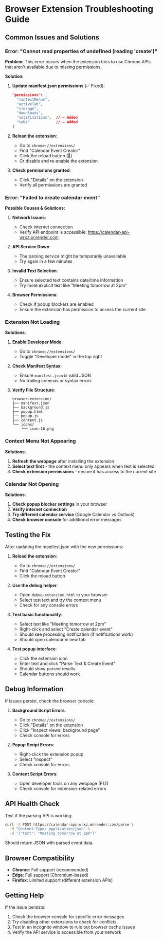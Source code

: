 # Browser Extension Troubleshooting Guide

## Common Issues and Solutions

### Error: "Cannot read properties of undefined (reading 'create')"

**Problem**: This error occurs when the extension tries to use Chrome APIs that aren't available due to missing permissions.

**Solution**: 
1. **Update manifest.json permissions** (✅ Fixed):
   ```json
   "permissions": [
     "contextMenus",
     "activeTab", 
     "storage",
     "downloads",
     "notifications",  // ← Added
     "tabs"            // ← Added
   ]
   ```

2. **Reload the extension**:
   - Go to `chrome://extensions/`
   - Find "Calendar Event Creator"
   - Click the reload button (🔄)
   - Or disable and re-enable the extension

3. **Check permissions granted**:
   - Click "Details" on the extension
   - Verify all permissions are granted

### Error: "Failed to create calendar event"

**Possible Causes & Solutions**:

1. **Network Issues**:
   - Check internet connection
   - Verify API endpoint is accessible: https://calendar-api-wrxz.onrender.com

2. **API Service Down**:
   - The parsing service might be temporarily unavailable
   - Try again in a few minutes

3. **Invalid Text Selection**:
   - Ensure selected text contains date/time information
   - Try more explicit text like "Meeting tomorrow at 2pm"

4. **Browser Permissions**:
   - Check if popup blockers are enabled
   - Ensure the extension has permission to access the current site

### Extension Not Loading

**Solutions**:
1. **Enable Developer Mode**:
   - Go to `chrome://extensions/`
   - Toggle "Developer mode" in the top right

2. **Check Manifest Syntax**:
   - Ensure `manifest.json` is valid JSON
   - No trailing commas or syntax errors

3. **Verify File Structure**:
   ```
   browser-extension/
   ├── manifest.json
   ├── background.js
   ├── popup.html
   ├── popup.js
   ├── content.js
   └── icons/
       └── icon-16.png
   ```

### Context Menu Not Appearing

**Solutions**:
1. **Refresh the webpage** after installing the extension
2. **Select text first** - the context menu only appears when text is selected
3. **Check extension permissions** - ensure it has access to the current site

### Calendar Not Opening

**Solutions**:
1. **Check popup blocker settings** in your browser
2. **Verify internet connection**
3. **Try different calendar service** (Google Calendar vs Outlook)
4. **Check browser console** for additional error messages

## Testing the Fix

After updating the manifest.json with the new permissions:

1. **Reload the extension**:
   - Go to `chrome://extensions/`
   - Find "Calendar Event Creator" 
   - Click the reload button

2. **Use the debug helper**:
   - Open `debug-extension.html` in your browser
   - Select test text and try the context menu
   - Check for any console errors

3. **Test basic functionality**:
   - Select text like "Meeting tomorrow at 2pm"
   - Right-click and select "Create calendar event"
   - Should see processing notification (if notifications work)
   - Should open calendar in new tab

4. **Test popup interface**:
   - Click the extension icon
   - Enter text and click "Parse Text & Create Event"
   - Should show parsed results
   - Calendar buttons should work

## Debug Information

If issues persist, check the browser console:

1. **Background Script Errors**:
   - Go to `chrome://extensions/`
   - Click "Details" on the extension
   - Click "Inspect views: background page"
   - Check console for errors

2. **Popup Script Errors**:
   - Right-click the extension popup
   - Select "Inspect"
   - Check console for errors

3. **Content Script Errors**:
   - Open developer tools on any webpage (F12)
   - Check console for extension-related errors

## API Health Check

Test if the parsing API is working:

```bash
curl -X POST https://calendar-api-wrxz.onrender.com/parse \
  -H "Content-Type: application/json" \
  -d '{"text": "Meeting tomorrow at 2pm"}'
```

Should return JSON with parsed event data.

## Browser Compatibility

- **Chrome**: Full support (recommended)
- **Edge**: Full support (Chromium-based)
- **Firefox**: Limited support (different extension APIs)

## Getting Help

If the issue persists:

1. Check the browser console for specific error messages
2. Try disabling other extensions to check for conflicts
3. Test in an incognito window to rule out browser cache issues
4. Verify the API service is accessible from your network